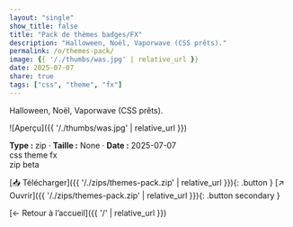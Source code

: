 ```yaml
---
layout: "single"
show_title: false
title: "Pack de thèmes badges/FX"
description: "Halloween, Noël, Vaporwave (CSS prêts)."
permalink: /o/themes-pack/
image: {{ '/./thumbs/was.jpg' | relative_url }}
date: 2025-07-07
share: true
tags: ["css", "theme", "fx"]
---
```



Halloween, Noël, Vaporwave (CSS prêts).

![Aperçu]({{ '/./thumbs/was.jpg' | relative_url }})

<div class="info-box"><strong>Type :</strong> zip · <strong>Taille :</strong> None · <strong>Date :</strong> 2025-07-07</div>

<div class="tags"><span class="tag">css</span> <span class="tag">theme</span> <span class="tag">fx</span></div>

<div class="badges"><span class="badge">zip</span> <span class="badge">beta</span></div>

[📥 Télécharger]({{ '/./zips/themes-pack.zip' | relative_url }}){: .button }
[↗ Ouvrir]({{ '/./zips/themes-pack.zip' | relative_url }}){: .button secondary }

[← Retour à l’accueil]({{ '/' | relative_url }})
